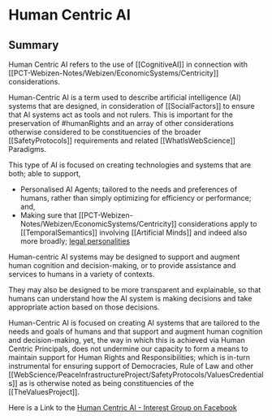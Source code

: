 # Human Centric AI

## Summary

Human Centric AI refers to the use of [[CognitiveAI]] in connection with [[PCT-Webizen-Notes/Webizen/EconomicSystems/Centricity]] considerations.  

Human-Centric AI is a term used to describe artificial intelligence (AI) systems that are designed, in consideration of [[SocialFactors]] to ensure that AI systems act as tools and not rulers.  This is important for the preservation of #humanRights and an array of other considerations otherwise considered to be constituencies of the broader [[SafetyProtocols]] requirements and related [[WhatIsWebScience]] Paradigms. 

This type of AI is focused on creating technologies and systems that are both; able to support,
- Personalised AI Agents; tailored to the needs and preferences of humans, rather than simply optimizing for efficiency or performance; and,
- Making sure that [[PCT-Webizen-Notes/Webizen/EconomicSystems/Centricity]] considerations apply to [[TemporalSemantics]] involving [[Artificial Minds]] and indeed also more broadly; [legal personalities](https://en.wikipedia.org/wiki/Legal_person) 

Human-centric AI systems may be designed to support and augment human cognition and decision-making, or to provide assistance and services to humans in a variety of contexts. 

They may also be designed to be more transparent and explainable, so that humans can understand how the AI system is making decisions and take appropriate action based on those decisions.

Human-Centric AI is focused on creating AI systems that are tailored to the needs and goals of humans and that support and augment human cognition and decision-making, yet, the way in which this is achieved via Human Centric Principals, does not undermine our capacity to form a means to maintain support for Human Rights and Responsibilities; which is in-turn instrumental for ensuring support of Democracies, Rule of Law and other [[WebScience/PeaceInfrastructureProject/SafetyProtocols/ValuesCredentials]] as is otherwise noted as being constituencies of the [[TheValuesProject]].

Here is a Link to the [Human Centric AI - Interest Group on Facebook](https://www.facebook.com/groups/1137273419765842)
